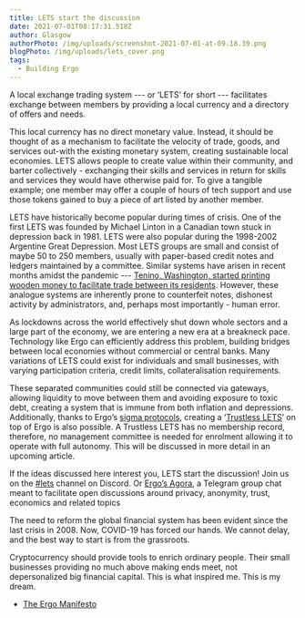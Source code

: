```yaml
---
title: LETS start the discussion
date: 2021-07-01T08:17:31.518Z
author: Glasgow
authorPhoto: /img/uploads/screenshot-2021-07-01-at-09.18.39.png
blogPhoto: /img/uploads/lets_cover.png
tags:
  - Building Ergo
---
```

A local exchange trading system --- or ‘LETS’ for short --- facilitates exchange between members by providing a local currency and a directory of offers and needs. 

This local currency has no direct monetary value. Instead, it should be thought of as a mechanism to facilitate the velocity of trade, goods, and services out-with the existing monetary system, creating sustainable local economies. LETS allows people to create value within their community, and barter collectively - exchanging their skills and services in return for skills and services they would have otherwise paid for. To give a tangible example; one member may offer a couple of hours of tech support and use those tokens gained to buy a piece of art listed by another member. 

LETS have historically become popular during times of crisis. One of the first LETS was founded by Michael Linton in a Canadian town stuck in depression back in 1981. LETS were also popular during the 1998-2002 Argentine Great Depression. Most LETS groups are small and consist of maybe 50 to 250 members, usually with paper-based credit notes and ledgers maintained by a committee. Similar systems have arisen in recent months amidst the pandemic --- [Tenino, Washington, started printing wooden money to facilitate trade between its residents](https://edition.cnn.com/2020/06/20/us/tenino-washington-wooden-money-trnd/index.html). However, these analogue systems are inherently prone to counterfeit notes, dishonest activity by administrators, and, perhaps most importantly - human error. 

As lockdowns across the world effectively shut down whole sectors and a large part of the economy, we are entering a new era at a breakneck pace. Technology like Ergo can efficiently address this problem, building bridges between local economies without commercial or central banks. Many variations of LETS could exist for individuals and small businesses, with varying participation criteria, credit limits, collateralisation requirements. 

These separated communities could still be connected via gateways, allowing liquidity to move between them and avoiding exposure to toxic debt, creating a system that is immune from both inflation and depressions. Additionally, thanks to Ergo’s [sigma protocols](https://ergonaut.space/en/sigma-protocols), creating a ‘[Trustless LETS](https://github.com/ergoplatform/ergo/wiki/A-Trustless-Local-Exchange-Trading-System)’ on top of Ergo is also possible. A Trustless LETS has no membership record, therefore, no management committee is needed for enrolment allowing it to operate with full autonomy. This will be discussed in more detail in an upcoming article. 

If the ideas discussed here interest you, LETS start the discussion! Join us on the [\#lets](https://discord.gg/BVpT8vRUMa) channel on Discord. Or [Ergo’s Agora](https://t.me/ErgoAgora), a Telegram group chat meant to facilitate open discussions around privacy, anonymity, trust, economics and related topics

The need to reform the global financial system has been evident since the last crisis in 2008. Now, COVID-19 has forced our hands. We cannot delay, and the best way to start is from the grassroots. 

Cryptocurrency should provide tools to enrich ordinary people. Their small businesses providing no much above making ends meet, not depersonalized big financial capital. This is what inspired me. This is my dream.

* [The Ergo Manifesto](https://ergoplatform.org/en/blog/2021-04-26-the-ergo-manifesto/)